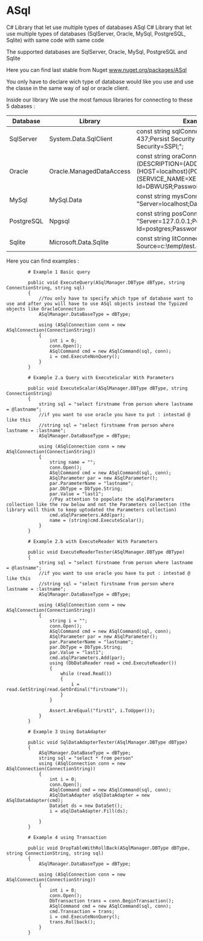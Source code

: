 # ASql

C# Library that let use multiple types of databases ASql C# Library that let use multiple types of databases (SqlServer, Oracle, MySql, PostgreSQL, Sqlite) with same code with same code

The supported databases are SqlServer, Oracle, MySql, PostgreSQL and Sqlite

Here you can find last stable from Nuget www.nuget.org/packages/ASql

You only have to declare wich type of database would like you use and use the classe in the same way of sql or oracle client.

Inside our library We use the most famous libraries for connecting to these 5 dabases :

| Database   | Library                    | Example of connection string                                                                                                                                                            |
| ---------- | -------------------------- | ----------------------------------------------------------------------------------------------------------------------------------------------------------------------------------------|
| SqlServer  | System.Data.SqlClient      | const string sqlConnectionString = "Data Source=NBK-437;Persist Security Info=True;Initial Catalog=test;Integrated Security=SSPI;";                                                     |
| Oracle     | Oracle.ManagedDataAccess   | const string oraConnectionString = "Data Source=(DESCRIPTION=(ADDRESS=(PROTOCOL=tcp)(HOST=localhost)(PORT=1521))(CONNECT_DATA=(SERVICE_NAME=XEPDB1)));User Id=DBWUSR;Password=DBWUSR;"; |
| MySql      | MySql.Data                 | const string mysConnectionString = "Server=localhost;Database=test;Uid=sa;Pwd=ASqlAdmin01;";                                                                                            |
| PostgreSQL | Npgsql                     | const string posConnectionString = "Server=127.0.0.1;Port=5432;Database=test;User Id=postgres;Password=ASqlAdmin01;";                                                                   |
| Sqlite     | Microsoft.Data.Sqlite      | const string litConnectionString = @"Data Source=c:\temp\test.db;";                                                                                                                     |


Here you can find examples : 

            # Example 1 Basic query

            public void ExecuteQuery(ASqlManager.DBType dBType, string ConnectionString, string sql)
            {
                //You only have to specify which type of database want to use and after you will have to use ASql objects instead the Typized objects like OracleConnection
                ASqlManager.DataBaseType = dBType;

                using (ASqlConnection conn = new ASqlConnection(ConnectionString))
                {
                    int i = 0;
                    conn.Open();
                    ASqlCommand cmd = new ASqlCommand(sql, conn);
                    i = cmd.ExecuteNonQuery();
                }
            }

            # Example 2.a Query with ExecuteScalar With Parameters

            public void ExecuteScalar(ASqlManager.DBType dBType, string ConnectionString)
            {
                string sql = "select firstname from person where lastname = @lastname";
                //if you want to use oracle you have tu put : intestad @ like this 
                //string sql = "select firstname from person where lastname = :lastname";
                ASqlManager.DataBaseType = dBType;

                using (ASqlConnection conn = new ASqlConnection(ConnectionString))
                {
                    string name = "";
                    conn.Open();
                    ASqlCommand cmd = new ASqlCommand(sql, conn);
                    ASqlParameter par = new ASqlParameter();
                    par.ParameterName = "lastname";
                    par.DbType = DbType.String;
                    par.Value = "last1";
                    //Pay attention to popolate the aSqlParameters collection like the row below and not the Parameters collection (the library will think to keep uptodated the Parameters collection)
                    cmd.aSqlParameters.Add(par);
                    name = (string)cmd.ExecuteScalar();
                }
            }

            # Example 2.b with ExecuteReader With Parameters

            public void ExecuteReaderTester(ASqlManager.DBType dBType)
            {
                string sql = "select firstname from person where lastname = @lastname";
                //if you want to use oracle you have tu put : intestad @ like this 
                //string sql = "select firstname from person where lastname = :lastname";
                ASqlManager.DataBaseType = dBType;

                using (ASqlConnection conn = new ASqlConnection(ConnectionString))
                {
                    string i = "";
                    conn.Open();
                    ASqlCommand cmd = new ASqlCommand(sql, conn);
                    ASqlParameter par = new ASqlParameter();
                    par.ParameterName = "lastname";
                    par.DbType = DbType.String;
                    par.Value = "last1";
                    cmd.aSqlParameters.Add(par);
                    using (DbDataReader read = cmd.ExecuteReader())
                    {
                        while (read.Read())
                        {
                            i = read.GetString(read.GetOrdinal("firstname"));
                        }
                    }

                    Assert.AreEqual("first1", i.ToUpper());
                }
            }

            # Example 3 Using DataAdapter

            public void SqlDataAdapterTester(ASqlManager.DBType dBType)
            {
                ASqlManager.DataBaseType = dBType;
                string sql = "select * from person"
                using (ASqlConnection conn = new ASqlConnection(ConnectionString))
                {
                    int i = 0;
                    conn.Open();
                    ASqlCommand cmd = new ASqlCommand(sql, conn);
                    ASqlDataAdapter aSqlDataAdapter = new ASqlDataAdapter(cmd);
                    DataSet ds = new DataSet();
                    i = aSqlDataAdapter.Fill(ds);

                }
            }

            # Example 4 using Transaction

            public void DropTableWithRollBack(ASqlManager.DBType dBType, string ConnectionString, string sql)
            {
                ASqlManager.DataBaseType = dBType;

                using (ASqlConnection conn = new ASqlConnection(ConnectionString))
                {
                    int i = 0;
                    conn.Open();
                    DbTransaction trans = conn.BeginTransaction();
                    ASqlCommand cmd = new ASqlCommand(sql, conn);
                    cmd.Transaction = trans;
                    i = cmd.ExecuteNonQuery();
                    trans.Rollback();
                }
            }
